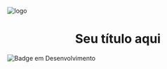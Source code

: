 ![logo](https://github.com/StagiFAM/Stagi/assets/134010018/18772bdd-8d9d-4ab8-8488-0632267001c6)

<h1 align="center"> Seu título aqui </h1>

![Badge em Desenvolvimento](https://img.shields.io/badge/Status-Em%20desenvolvimento-blueviolet)
